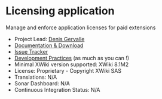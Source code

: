 # Licensing application

Manage and enforce application licenses for paid extensions

* Project Lead: [Denis Gervalle](http://www.xwikisas.com/xwiki/bin/view/XWiki/dgervalle) 
* [Documentation & Download](http://store.xwiki.com/xwiki/bin/view/Extension/Licensing+Application)
* [Issue Tracker](http://jira.xwikisas.com/browse/LICENSING)
* [Development Practices](http://dev.xwiki.org/xwiki/bin/view/Community/DevelopmentPractices) (as much as you can !)
* Minimal XWiki version supported: XWiki 8.1M2
* License: Proprietary - Copyright XWiki SAS
* Translations: N/A 
* Sonar Dashboard: N/A 
* Continuous Integration Status: N/A 
